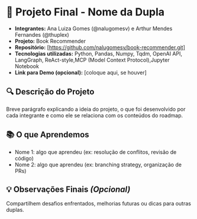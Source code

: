 # 📌 Projeto Final - Nome da Dupla

- **Integrantes:** Ana Luiza Gomes (@nalugomesv) e Arthur Mendes Fernandes (@thuplex)
- **Projeto:**  Book Recommender
- **Repositório:** [https://github.com/nalugomesv/book-recommender.git]
- **Tecnologias utilizadas:** Python, Pandas, Numpy, Tqdm, OpenAI API, LangGraph, ReAct-style,MCP (Model Context Protocol),Jupyter Notebook
- **Link para Demo (opcional):** [coloque aqui, se houver]

## 🔍 Descrição do Projeto

Breve parágrafo explicando a ideia do projeto, o que foi desenvolvido por cada integrante e como ele se relaciona com os conteúdos do roadmap.

## 📚 O que Aprendemos

- Nome 1: algo que aprendeu (ex: resolução de conflitos, revisão de código)
- Nome 2: algo que aprendeu (ex: branching strategy, organização de PRs)

## 💡 Observações Finais *(Opcional)*

Compartilhem desafios enfrentados, melhorias futuras ou dicas para outras duplas.